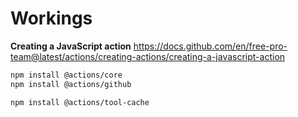 # Workings

**Creating a JavaScript action**
https://docs.github.com/en/free-pro-team@latest/actions/creating-actions/creating-a-javascript-action

```bash
npm install @actions/core
npm install @actions/github
```

```bash
npm install @actions/tool-cache
```
